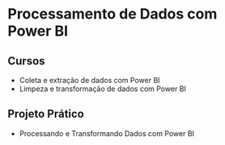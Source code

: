 # Processamento de Dados com Power BI

## Cursos

- Coleta e extração de dados com Power BI
- Limpeza e transformação de dados com Power BI

## Projeto Prático

- Processando e Transformando Dados com Power BI
